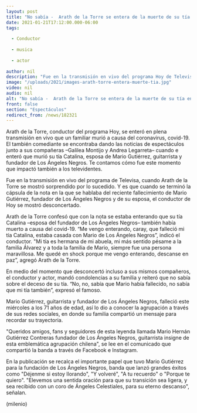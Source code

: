 ```yaml
---
layout: post
title: "No sabía -  Arath de la Torre se entera de la muerte de su tía en plena transmisión de 'Hoy'"
date: 2021-01-21T17:12:00.000-06:00
tags:
  
  - Conductor
  
  - musica
  
  - actor
  
author: nil
description: "Fue en la transmisión en vivo del programa Hoy de Televisa, cuando Arath de la Torre se enteró que su tía había muerto a causa del covid-19."
image: "/uploads/2021/images-arath-torre-entera-muerte-tia.jpg"
video: nil
audio: nil
alt: "No sabía -  Arath de la Torre se entera de la muerte de su tía en plena transmisión de 'Hoy'"
front: false
section: "Espectáculos"
redirect_from: /news/182321
---
```


Arath de la Torre, conductor del programa Hoy, se enteró en plena transmisión en vivo que un familiar murió a causa del coronavirus, covid-19. El también comediante se encontraba dando las noticias de espectáculos junto a sus compañeras –Galilea Montijo y Andrea Legarreta– cuando e enteró que murió su tía Catalina, esposa de Mario Gutiérrez, guitarrista y fundador de Los Ángeles Negros. Te contamos cómo fue este momento que impactó también a los televidentes. 

Fue en la transmisión en vivo del programa de Televisa, cuando Arath de la Torre se mostró sorprendido por lo sucedido. Y es que cuando se terminó la cápsula de la nota en la que se hablaba del reciente fallecimiento de Mario Gutiérrez, fundador de Los Ángeles Negros y de su esposa, el conductor de Hoy se mostró desconcertado. 

Arath de la Torre confesó que con la nota se estaba enterando que su tía Catalina –esposa del fundador de Los Ángeles Negros– también había muerto a causa del covid-19. “Me vengo enterando, caray, que falleció mi tía Catalina, estaba casada con Mario de Los Ángeles Negros”, indicó el conductor. "Mi tía es hermana de mi abuela, mi más sentido pésame a la familia Álvarez y a toda la familia de Mario, siempre fue una persona maravillosa. Me quedé en shock porque me vengo enterando, descanse en paz”, agregó Arath de la Torre. 

En medio del momento que desconcertó incluso a sus mismos compañeros, el conductor y actor, mandó condolencias a su familia y reiteró que no sabía sobre el deceso de su tía. “No, no, sabía que Mario había fallecido, no sabía que mi tía también”, expresó el famoso. 


Mario Gutiérrez, guitarrista y fundador de Los Ángeles Negros, falleció este miércoles a los 71 años de edad, así lo dio a conocer la agrupación a través de sus redes sociales, en donde su familia compartió un mensaje para recordar su trayectoria.  

 "Queridos amigos, fans y seguidores de esta leyenda llamada Mario Hernán Gutiérrez Contreras fundador de Los Ángeles Negros, guitarrista insigne de esta emblemática agrupación chilena", se lee en el comunicado que compartió la banda a través de Facebook e Instagram.  

En la publicación se recalca el importante papel que tuvo Mario Gutiérrez para la fundación de Los Ángeles Negros, banda que lanzó grandes éxitos como "Déjenme si estoy llorando", "Y volveré", "A tu recuerdo" o "Porque te quiero".  "Elevemos una sentida oración para que su transición sea ligera, y sea recibido con un coro de Ángeles Celestiales, para su eterno descanso", señalan. 

(milenio)